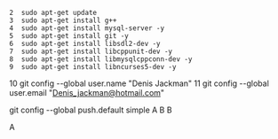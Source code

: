     2  sudo apt-get update
    3  sudo apt-get install g++
    4  sudo apt-get install mysql-server -y
    5  sudo apt-get install git -y
    6  sudo apt-get install libsdl2-dev -y
    7  sudo apt-get install libcppunit-dev -y
    8  sudo apt-get install libmysqlcppconn-dev -y
    9  sudo apt-get install libncurses5-dev -y
   10  git config --global user.name "Denis Jackman"
   11  git config --global user.email "Denis_jackman@hotmail.com"

git config --global push.default simple
A
B
B

A


